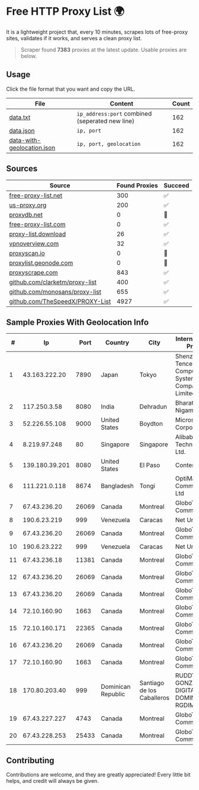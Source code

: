 
# Free HTTP Proxy List 🌍

It is a lightweight project that, every 10 minutes, scrapes lots of free-proxy sites, validates if it works, and serves a clean proxy list.


> Scraper found **7383** proxies at the latest update. Usable proxies are below.

## Usage

Click the file format that you want and copy the URL.


|File|Content|Count|
|----|-------|-----|
|[data.txt](https://raw.githubusercontent.com/themiralay/Proxy-List-World/master/data.txt)|`ip_address:port` combined (seperated new line)|162|
|[data.json](https://raw.githubusercontent.com/themiralay/Proxy-List-World/master/data.json)|`ip, port`|162|
|[data-with-geolocation.json](https://raw.githubusercontent.com/themiralay/Proxy-List-World/master/data-with-geolocation.json)|`ip, port, geolocation`|162|

## Sources

|Source|Found Proxies|Succeed|
|------|-------------|-------|
|[free-proxy-list.net](https://free-proxy-list.net)|300|✅|
|[us-proxy.org](https://www.us-proxy.org)|200|✅|
|[proxydb.net](http://proxydb.net)|0|🚫|
|[free-proxy-list.com](https://free-proxy-list.com/?page=&port=&type%5B%5D=http&type%5B%5D=https&up_time=0&search=Search)|0|✅|
|[proxy-list.download](https://www.proxy-list.download/HTTP)|26|✅|
|[vpnoverview.com](https://vpnoverview.com/privacy/anonymous-browsing/free-proxy-servers)|32|✅|
|[proxyscan.io](https://www.proxyscan.io)|0|🚫|
|[proxylist.geonode.com](https://proxylist.geonode.com/api/proxy-list?limit=300&page=1&sort_by=lastChecked&sort_type=desc&protocols=http,https)|0|🚫|
|[proxyscrape.com](https://api.proxyscrape.com/v2/?request=displayproxies&protocol=http&timeout=10000&country=all&ssl=all&anonymity=all)|843|✅|
|[github.com/clarketm/proxy-list](https://raw.githubusercontent.com/clarketm/proxy-list/master/proxy-list-raw.txt)|400|✅|
|[github.com/monosans/proxy-list](https://raw.githubusercontent.com/monosans/proxy-list/main/proxies/http.txt)|655|✅|
|[github.com/TheSpeedX/PROXY-List](https://raw.githubusercontent.com/TheSpeedX/PROXY-List/master/http.txt)|4927|✅|


## Sample Proxies With Geolocation Info

|#|Ip|Port|Country|City|Internet Service Provider|
|-|--|----|-------|----|-------------------------|
|1|43.163.222.20|7890|Japan|Tokyo|Shenzhen Tencent Computer Systems Company Limited|
|2|117.250.3.58|8080|India|Dehradun|Bharat Sanchar Nigam Ltd|
|3|52.226.55.108|9000|United States|Boydton|Microsoft Corporation|
|4|8.219.97.248|80|Singapore|Singapore|Alibaba (US) Technology Co., Ltd.|
|5|139.180.39.201|8080|United States|El Paso|Conterra|
|6|111.221.0.118|8674|Bangladesh|Tongi|OptiMax Communication Ltd|
|7|67.43.236.20|26069|Canada|Montreal|GloboTech Communications|
|8|190.6.23.219|999|Venezuela|Caracas|Net Uno|
|9|67.43.236.20|26069|Canada|Montreal|GloboTech Communications|
|10|190.6.23.222|999|Venezuela|Caracas|Net Uno|
|11|67.43.236.18|11381|Canada|Montreal|GloboTech Communications|
|12|67.43.236.20|26069|Canada|Montreal|GloboTech Communications|
|13|67.43.236.20|26069|Canada|Montreal|GloboTech Communications|
|14|72.10.160.90|1663|Canada|Montreal|GloboTech Communications|
|15|72.10.160.171|22365|Canada|Montreal|GloboTech Communications|
|16|67.43.236.20|26069|Canada|Montreal|GloboTech Communications|
|17|72.10.160.90|1663|Canada|Montreal|GloboTech Communications|
|18|170.80.203.40|999|Dominican Republic|Santiago de los Caballeros|RUDDY GONZALEZ DIGITAL MEDIA DOMINICANA, RGDIMAX, S.R.L|
|19|67.43.227.227|4743|Canada|Montreal|GloboTech Communications|
|20|67.43.228.253|25433|Canada|Montreal|GloboTech Communications|



## Contributing

Contributions are welcome, and they are greatly appreciated! Every
little bit helps, and credit will always be given.

